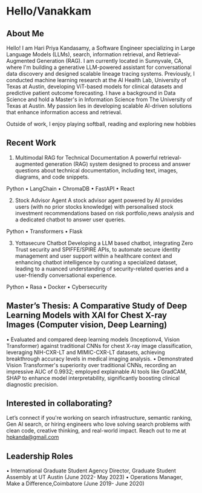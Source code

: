# Hello/Vanakkam

## About Me
Hello! I am Hari Priya Kandasamy, a Software Engineer specializing in Large Language Models (LLMs), search, information retrieval, and Retrieval-Augmented Generation (RAG). I am currently located in Sunnyvale, CA, where I'm building a generative LLM-powered assistant for conversational data discovery and designed scalable lineage tracing systems. Previously, I conducted machine learning research at the AI Health Lab, University of Texas at Austin, developing ViT-based models for clinical datasets and predictive patient outcome forecasting. I have a background in Data Science and hold a Master's in Information Science from The University of Texas at Austin. My passion lies in developing scalable AI-driven solutions that enhance information access and retrieval.

Outside of work, I enjoy playing softball, reading and exploring new hobbies

## Recent Work

01. Multimodal RAG for Technical Documentation
A powerful retrieval-augmented generation (RAG) system designed to process and answer questions about technical documentation, including text, images, diagrams, and code snippets.

Python • LangChain • ChromaDB • FastAPI • React

02. Stock Advisor Agent
A stock advisor agent powered by AI provides users (with no prior stocks knowledge) with personalised stock investment recommendations based on risk portfolio,news analysis and a dedicated chatbot to answer user queries.

Python • Transformers • Flask

03. Yottasecure Chatbot
Developing a LLM based chatbot, integrating Zero Trust security and SPIFFE/SPIRE APIs, to automate secure
identity management and user support within a healthcare context and enhancing chatbot intelligence by curating a specialized dataset, leading to a nuanced understanding of security-related queries and a user-friendly conversational experience.

Python • Rasa • Docker • Cybersecurity 

## Master’s Thesis: A Comparative Study of Deep Learning Models with XAI for Chest X-ray Images (Computer vision, Deep Learning)
  • Evaluated and compared deep learning models (Inceptionv4, Vision Transformer) against traditional CNNs for chest X-ray image
  classification, leveraging NIH-CXR-LT and MIMIC-CXR-LT datasets, achieving breakthrough accuracy levels in medical imaging analysis.
  • Demonstrated Vision Transformer's superiority over traditional CNNs, recording an impressive AUC of 0.9932; employed explainable AI
  tools like GradCAM, SHAP to enhance model interpretability, significantly boosting clinical diagnostic precision.

## Interested in collaborating?
Let’s connect if you're working on search infrastructure, semantic ranking, Gen AI search, or hiring engineers who love solving search problems with clean code, creative thinking, and real-world impact. Reach out to me at hpkanda@gmail.com

## Leadership Roles
• International Graduate Student Agency Director, Graduate Student Assembly at UT Austin (June 2022- May 2023)
• Operations Manager, Make a Difference,Coimbatore (June 2019- June 2020)
